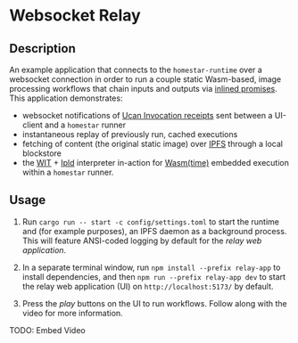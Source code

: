 # Websocket Relay

## Description

An example application that connects to the `homestar-runtime` over a websocket
connection in order to run a couple static Wasm-based, image processing
workflows that chain inputs and outputs via [inlined promises][pipelines]. This
application demonstrates:

  * websocket notifications of [Ucan Invocation receipts][spec-receipts] sent
    between a UI-client and a `homestar` runner
  * instantaneous replay of previously run, cached executions
  * fetching of content (the original static image) over [IPFS][ipfs]
    through a local blockstore
  * the [WIT][wit] + [Ipld][ipld] interpreter in-action for
    [Wasm(time)][wasmtime] embedded execution within a `homestar` runner.

## Usage

1. Run `cargo run -- start -c config/settings.toml` to start the runtime and
   (for example purposes), an IPFS daemon as a background process. This will
   feature ANSI-coded logging by default for the *relay web application*.

2. In a separate terminal window, run `npm install --prefix relay-app` to
   install dependencies, and then `npm run --prefix relay-app dev` to start the
   relay web application (UI) on `http://localhost:5173/` by default.

3. Press the *play* buttons on the UI to run workflows. Follow along with the
   video for more information.

TODO: Embed Video

[ipfs]: https://ipfs.tech/
[ipld]: https://ipld.io/
[pipelines]: https://github.com/ucan-wg/invocation#9-pipelines
[spec-receipts]: https://github.com/ucan-wg/invocation#8-receipt
[wasmtime]: https://github.com/bytecodealliance/wasmtime
[wit]: https://github.com/WebAssembly/component-model/blob/main/design/mvp/WIT.md
